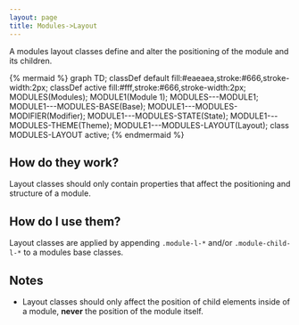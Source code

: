 ```yaml
---
layout: page
title: Modules->Layout
---
```


A modules layout classes define and alter the positioning of the module and its children.

{% mermaid %}
graph TD;
  classDef default fill:#eaeaea,stroke:#666,stroke-width:2px;
  classDef active fill:#fff,stroke:#666,stroke-width:2px;
  MODULES(Modules);
  MODULE1(Module 1);
  MODULES---MODULE1;
  MODULE1---MODULES-BASE(Base);
  MODULE1---MODULES-MODIFIER(Modifier);
  MODULE1---MODULES-STATE(State);
  MODULE1---MODULES-THEME(Theme);
  MODULE1---MODULES-LAYOUT(Layout);
  class MODULES-LAYOUT active;
{% endmermaid %}

## How do they work?

Layout classes should only contain properties that affect the positioning and structure of a module.

## How do I use them?

Layout classes are applied by appending `.module-l-*` and/or `.module-child-l-*` to a modules base classes.

## Notes

- Layout classes should only affect the position of child elements inside of a module, **never** the position of the module itself.
